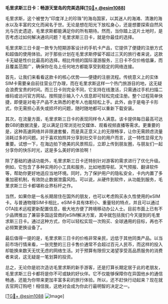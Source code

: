 **毛里求斯三日卡：畅游天堂岛的完美选择[[TG💪+ @esim1088](https://t.me/s/esim1088)]**

毛里求斯，这个被誉为“印度洋上的珍珠”的海岛国家，以其迷人的海滩、清澈的海水以及丰富的文化而闻名于世。无论是想在阳光下放松身心，还是想要探索自然风光与历史遗迹，毛里求斯都能满足你的所有期待。然而，当你踏上这片土地时，是否考虑过如何解决通讯问题？毛里求斯三日卡，就是你最佳的选择。

毛里求斯三日卡是一款专为短期游客设计的手机卡产品，它提供了便捷的注册方式和超值的使用体验。对于那些计划在毛里求斯停留不超过三天的旅行者来说，这款卡无疑是性价比最高的选择。相比传统的国际漫游服务，三日卡不仅价格低廉，而且覆盖范围广，确保你在岛上任何地方都能享受到稳定的网络连接。

首先，让我们来看看这款卡的核心优势——便捷的注册流程。传统意义上的实体SIM卡需要亲自前往营业厅办理，而在毛里求斯这样一个热门旅游目的地，这无疑会浪费宝贵的时间。而三日卡则完全不同，它支持在线激活，只需通过手机扫描二维码或访问官方网站，按照提示输入个人信息即可轻松完成注册。整个过程简单快捷，即便是对电子产品不太熟悉的老年人也能轻松上手。此外，由于是电子卡形式，你无需担心丢失或损坏的问题，随时随地都可以重新下载安装。

其次，在流量方面，毛里求斯三日卡的表现同样令人满意。该卡提供每日最高可达数GB的数据流量，足以满足日常浏览社交媒体、观看视频直播等需求。更重要的是，这种高速网络并非限速套餐，而是真正意义上的无限畅享，让你无需顾虑流量消耗过多的问题。对于喜欢拍照并分享到社交平台的用户而言，这一特性显得尤为重要。试想一下，在海边拍下绝美的风景照后，立即上传到朋友圈，与朋友们一起分享你的快乐时光，这是多么美好的体验啊！

除了基础的通话功能外，毛里求斯三日卡还特别针对游客的需求进行了优化升级。例如，它包含了多种实用的小工具和服务，比如地图导航、天气预报、翻译软件等，帮助你更好地适应当地环境。同时，为了保护用户的隐私安全，卡内内置了多重加密机制，有效防止数据泄露风险。可以说，从硬件到软件，从功能到服务，毛里求斯三日卡都堪称业界标杆之作。

当然，如果你是一名长期居住在国外的朋友，也可以考虑购买永久性使用的eSIM卡。与普通物理SIM卡相比，eSIM卡具有体积小、重量轻的特点，并且可以通过OTA技术远程更新配置信息，极大地方便了跨境移动办公人士。目前市面上已有不少品牌推出了兼容多国运营商的eSIM解决方案，其中就包括我们今天提到的毛里求斯三日卡。通过这种方式，你可以轻松实现一次购买、全球通用的目标，再也不必频繁更换设备了。

最后值得一提的是，毛里求斯三日卡的价格非常亲民，远低于其他同类产品。以当前市场行情来看，一张完整的三日卡售价通常不会超过百元人民币，而这样的投入却能换来数天无忧无虑的网络生活。对于预算有限但又渴望享受高品质服务的消费者来说，这无疑是一笔划算的投资。

总之，无论你是初次造访毛里求斯的新手游客，还是打算长期定居于此的老朋友，毛里求斯三日卡都将是你不可或缺的好伙伴。它不仅能够保障你在异国他乡的通信畅通，还能为你带来更加丰富多彩的旅行体验。所以，还不赶快行动起来？现在就去官网订购吧！相信我，这绝对会成为你此行最明智的决定之一。

[[TG💪+ @esim1088](https://t.me/s/esim1088) ![Image](https://i.postimg.cc/4NQfJmqS/Snipaste-2025-05-13-00-14-12.png)]